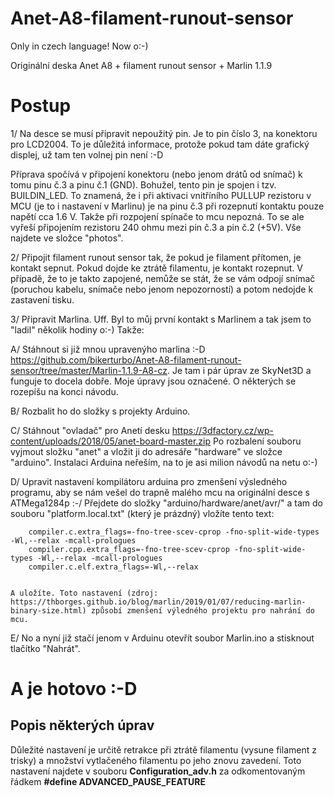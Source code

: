 # Anet-A8-filament-runout-sensor


Only in czech language! Now o:-) 


Originální deska Anet A8 + filament runout sensor + Marlin 1.1.9


# Postup


1/ Na desce se musí připravit nepoužitý pin. Je to pin číslo 3, na konektoru pro LCD2004.
   To je důležitá informace, protože pokud tam dáte grafický displej, už tam ten volnej pin není :-D
   
   Příprava spočívá v připojení konektoru (nebo jenom drátů od snímač) k tomu pinu č.3 a pinu č.1 (GND).
   Bohužel, tento pin je spojen i tzv. BUILDIN_LED. To znamená, že i při aktivaci vnitříního PULLUP rezistoru v MCU (je to i nastavení v Marlinu) je na pinu č.3 při rozepnutí kontaktu pouze napětí cca 1.6 V. Takže při rozpojení spínače to mcu nepozná.
   To se ale vyřeší připojením rezistoru 240 ohmu mezi pin č.3 a pin č.2 (+5V).
   Vše najdete ve složce "photos".
   
2/ Připojit filament runout sensor tak, že pokud je filament přítomen, je kontakt sepnut. Pokud dojde ke ztrátě filamentu, je kontakt rozepnut.
   V případě, že to je takto zapojené, nemůže se stát, že se vám odpojí snímač (poruchou kabelu, snímače nebo jenom nepozorností) a potom nedojde k zastavení tisku.
   
3/ Připravit Marlina. Uff. Byl to můj první kontakt s Marlinem a tak jsem to "ladil" několik hodiny o:-)
   Takže:
   
   A/ Stáhnout si již mnou upravenýho marlina :-D https://github.com/bikerturbo/Anet-A8-filament-runout-sensor/tree/master/Marlin-1.1.9-A8-cz. Je tam i pár úprav ze SkyNet3D a funguje to docela dobře. Moje úpravy jsou označené. O některých se rozepíšu na konci návodu.
   
   B/ Rozbalit ho do složky s projekty Arduino.
   
   C/ Stáhnout "ovladač" pro Anetí desku https://3dfactory.cz/wp-content/uploads/2018/05/anet-board-master.zip
      Po rozbalení souboru vyjmout složku "anet" a vložit ji do adresáře "hardware" ve složce "arduino". 
      Instalaci Arduina neřeším, na to je asi milion návodů na netu o:-)
      
   D/ Upravit nastavení kompilátoru arduina pro zmenšení výsledného programu, aby se nám vešel do trapně malého mcu na originální desce s ATMega1284p :-/
      Přejdete do složky "arduino/hardware/anet/avr/" a tam do souboru "platform.local.txt" (který je prázdný) vložíte tento text:
      
        compiler.c.extra_flags=-fno-tree-scev-cprop -fno-split-wide-types -Wl,--relax -mcall-prologues
        compiler.cpp.extra_flags=-fno-tree-scev-cprop -fno-split-wide-types -Wl,--relax -mcall-prologues
        compiler.c.elf.extra_flags=-Wl,--relax
     
     
    A uložíte. Toto nastavení (zdroj: https://thborges.github.io/blog/marlin/2019/01/07/reducing-marlin-binary-size.html) způsobí zmenšení výledného projektu pro nahrání do mcu.
    
   E/ No a nyní již stačí jenom v Arduinu otevřít soubor Marlin.ino a stisknout tlačítko "Nahrát".
   
   # A je hotovo :-D 

## Popis některých úprav

Důležité nastavení je určitě retrakce při ztrátě filamentu (vysune filament z trisky) a množství vytlačeného filamentu po jeho znovu zavedení. Toto nastavení najdete v souboru **Configuration_adv.h** za odkomentovaným řádkem **#define ADVANCED_PAUSE_FEATURE**
